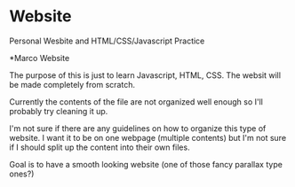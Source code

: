 Website
=======

Personal Wesbite and HTML/CSS/Javascript Practice


*Marco Website


The purpose of this is just to learn Javascript, HTML, CSS.  The websit will be made completely from scratch.


Currently the contents of the file are not organized well enough so I'll probably try cleaning it up.


I'm not sure if there are any guidelines on how to organize this type of website.
I want it to be on one webpage (multiple contents) but I'm not sure if I should split up the content into their own files.


Goal is to have a smooth looking website (one of those fancy parallax type ones?)
